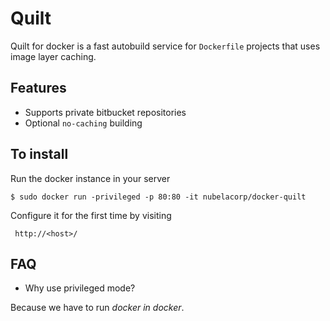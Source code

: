Quilt
=====

Quilt for docker is a fast autobuild service for `Dockerfile` projects that uses image layer caching.

Features
--------

  * Supports private bitbucket repositories
  * Optional `no-caching` building

To install
----------

Run the docker instance in your server

    $ sudo docker run -privileged -p 80:80 -it nubelacorp/docker-quilt
    
Configure it for the first time by visiting

     http://<host>/
     
FAQ
---

* Why use privileged mode?

Because we have to run *docker in docker*.